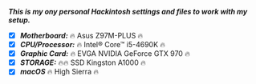 ***This is my ony personal Hackintosh settings and files to work with my setup.***

- [x] ***Motherboard:*** :fire: Asus Z97M-PLUS :fire:
- [x] ***CPU/Processor:*** :fire: Intel® Core™ i5-4690K :fire:
- [x] ***Graphic Card:*** :fire: EVGA NVIDIA GeForce GTX 970 :fire:
- [x] ***STORAGE:*** :fire::fire: SSD Kingston A1000 :fire:
- [x] ***macOS*** :fire: High Sierra :fire:
